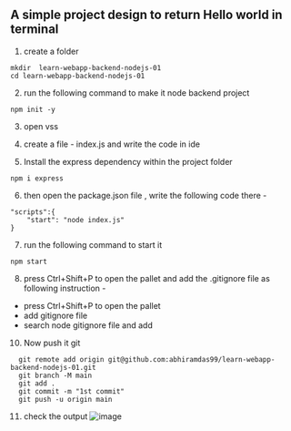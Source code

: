 ## A simple project design to return Hello world in terminal 

1. create a folder 
  ```git
 mkdir  learn-webapp-backend-nodejs-01
 cd learn-webapp-backend-nodejs-01
```

2. run the following command to  make it node backend project
```git
npm init -y 
```
3.  open vss 

4.  create a file  - index.js and write the code  in ide

5. Install the express dependency within the project folder
```git
npm i express
```
6. then open the package.json file , write the following code there - 
```git
"scripts":{
    "start": "node index.js"
}
```
7. run the following command to start it 
```git
npm start 
```
8. press Ctrl+Shift+P to open the pallet and add the .gitignore file as following instruction -

  * press Ctrl+Shift+P to open the pallet
  * add gitignore file 
  * search node gitignore file and add 

10. Now push it git
```git
  git remote add origin git@github.com:abhiramdas99/learn-webapp-backend-nodejs-01.git
  git branch -M main
  git add .
  git commit -m "1st commit"
  git push -u origin main
```
11. check the output
    ![image](https://github.com/abhiramdas99/learn-webapp-backend-nodejs-01/assets/62290469/19583c08-061a-496b-a10b-4061a95a5be6)


